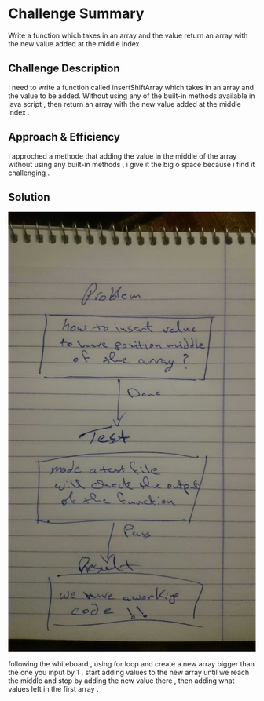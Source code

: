 # Challenge Summary
<!-- Short summary or background information -->
Write a function which takes in an array and the value 
return an array with the new value added at the middle index .


## Challenge Description
<!-- Description of the challenge -->
i need to write a function called insertShiftArray which takes in an array and the value to be added. 
Without using any of the built-in methods available in java script , then return an array with the new value added at the middle index .

## Approach & Efficiency
<!-- What approach did you take? Why? What is the Big O space/time for this approach? -->
i approched a methode that adding the value in the middle of the array without using any built-in methods , i give it the big o space because i find it challenging .

## Solution
<!-- Embedded whiteboard image -->
![](../../assets/arrayShift.JPG)

following the whiteboard , using for loop and create a new array bigger than the one you input by 1  , start adding values to the new array until we reach the middle and stop by adding the new value there , then adding what values left in the first array . 
